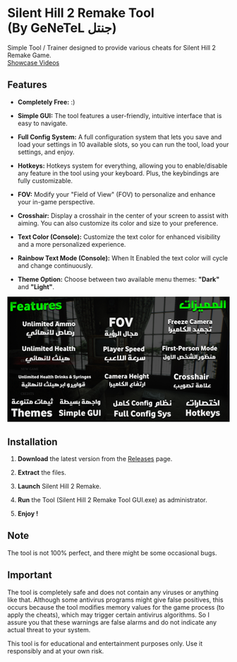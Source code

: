 # Silent Hill 2 Remake Tool <br/>(By GeNeTeL جنتل) 

Simple Tool / Trainer designed to provide various cheats for Silent Hill 2 Remake Game.
<br> [Showcase Videos](https://www.youtube.com)

## Features
- **Completely Free:** :)

- **Simple GUI:** The tool features a user-friendly, intuitive interface that is easy to navigate.

- **Full Config System:** A full configuration system that lets you save and load your settings in 10 available slots, so you can run the tool, load your settings, and enjoy.

- **Hotkeys:** Hotkeys system for everything, allowing you to enable/disable any feature in the tool using your keyboard. Plus, the keybindings are fully customizable.



- **FOV:** Modify your "Field of View" (FOV) to personalize and enhance your in-game perspective.
  
- **Crosshair:** Display a crosshair in the center of your screen to assist with aiming. You can also customize its color and size to your preference.



- **Text Color (Console):**  Customize the text color for enhanced visibility and a more personalized experience.

- **Rainbow Text Mode (Console):** When It Enabled the text color will cycle and change continuously.

- **Theme Option:** Choose between two available menu themes: **"Dark"** and **"Light"**.

![Features](https://github.com/iGeNeTeL/SH2/blob/main/Images/Features.jpg)

## Installation
1. **Download** the latest version from the [Releases](https://github.com/iGeNeTeL/SH2/releases) page.
   
2. **Extract** the files.
   
3. **Launch** Silent Hill 2 Remake.
   
4. **Run** the Tool (Silent Hill 2 Remake Tool GUI.exe) as administrator.
   
5. **Enjoy !**


## Note
The tool is not 100% perfect, and there might be some occasional bugs.



## Important
The tool is completely safe and does not contain any viruses or anything like that. Although some antivirus programs might give false positives, this occurs because the tool modifies memory values for the game process (to apply the cheats), which may trigger certain antivirus algorithms. 
So I assure you that these warnings are false alarms and do not indicate any actual threat to your system.

This tool is for educational and entertainment purposes only. Use it responsibly and at your own risk.


